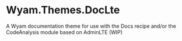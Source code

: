 # Wyam.Themes.DocLte
A Wyam documentation theme for use with the Docs recipe and/or the CodeAnalysis module based on AdminLTE (WIP)
